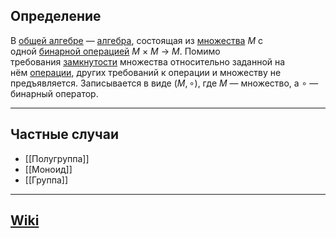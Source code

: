 ## Определение
В [общей алгебре](https://ru.wikipedia.org/wiki/%D0%9E%D0%B1%D1%89%D0%B0%D1%8F_%D0%B0%D0%BB%D0%B3%D0%B5%D0%B1%D1%80%D0%B0 "Общая алгебра") — [алгебра](https://ru.wikipedia.org/wiki/%D0%90%D0%BB%D0%B3%D0%B5%D0%B1%D1%80%D0%B0_\(%D1%83%D0%BD%D0%B8%D0%B2%D0%B5%D1%80%D1%81%D0%B0%D0%BB%D1%8C%D0%BD%D0%B0%D1%8F_%D0%B0%D0%BB%D0%B3%D0%B5%D0%B1%D1%80%D0%B0\) "Алгебра (универсальная алгебра)"), состоящая из [множества](Множество.md) _М_ с одной [бинарной операцией](https://ru.wikipedia.org/wiki/%D0%91%D0%B8%D0%BD%D0%B0%D1%80%D0%BD%D0%B0%D1%8F_%D0%BE%D0%BF%D0%B5%D1%80%D0%B0%D1%86%D0%B8%D1%8F "Бинарная операция") _M_ × _M_ → _M_. Помимо требования [замкнутости](https://ru.wikipedia.org/wiki/%D0%97%D0%B0%D0%BC%D1%8B%D0%BA%D0%B0%D0%BD%D0%B8%D0%B5_\(%D0%B0%D0%BB%D0%B3%D0%B5%D0%B1%D1%80%D0%B0\) "Замыкание (алгебра)") множества относительно заданной на нём [операции](https://ru.wikipedia.org/wiki/%D0%9E%D0%BF%D0%B5%D1%80%D0%B0%D1%86%D0%B8%D1%8F_\(%D0%BC%D0%B0%D1%82%D0%B5%D0%BC%D0%B0%D1%82%D0%B8%D0%BA%D0%B0\) "Операция (математика)"), других требований к операции и множеству не предъявляется. Записывается в виде $(M, \circ)$, где $M$ — множество, а $\circ$ — бинарный оператор.

---
## Частные случаи
- [[Полугруппа]]
- [[Моноид]]
- [[Группа]]

---
## [Wiki](https://ru.wikipedia.org/wiki/Магма_(алгебра))